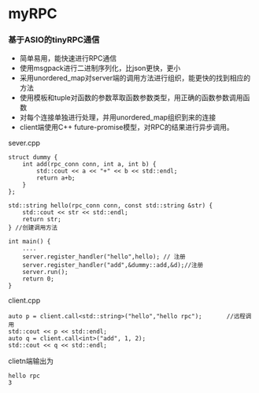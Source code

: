 # myRPC

### 基于ASIO的tinyRPC通信
- 简单易用，能快速进行RPC通信
- 使用msgpack进行二进制序列化，比json更快，更小
- 采用unordered_map对server端的调用方法进行组织，能更快的找到相应的方法
- 使用模板和tuple对函数的参数萃取函数参数类型，用正确的函数参数调用函数
- 对每个连接单独进行处理，并用unordered_map组织到来的连接
- client端使用C++ future-promise模型，对RPC的结果进行异步调用。

sever.cpp  
```
struct dummy {
    int add(rpc_conn conn, int a, int b) {
        std::cout << a << "+" << b << std::endl;
        return a+b;
    }
};

std::string hello(rpc_conn conn, const std::string &str) {
    std::cout << str << std::endl;
    return str;
} //创建调用方法

int main() {
    ....
    server.register_handler("hello",hello); // 注册
    server.register_handler("add",&dummy::add,&d);//注册
    server.run();
    return 0;
}
```

client.cpp  
```
auto p = client.call<std::string>("hello","hello rpc");       //远程调用
std::cout << p << std::endl;
auto q = client.call<int>("add", 1, 2);
std::cout << q << std::endl;
```

clietn端输出为
```
hello rpc
3
```


